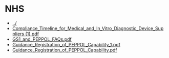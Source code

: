 # NHS 

* [../](..)
* [Compliance_Timeline_for_Medical_and_In_Vitro_Diagnostic_Device_Suppliers (1).pdf](Compliance_Timeline_for_Medical_and_In_Vitro_Diagnostic_Device_Suppliers%20(1).pdf)
* [GS1_and_PEPPOL_FAQs.pdf](GS1_and_PEPPOL_FAQs.pdf)
* [Guidance_Registration_of_PEPPOL_Capability_1.pdf](Guidance_Registration_of_PEPPOL_Capability_1.pdf)
* [Guidance_Registration_of_PEPPOL_Capability.pdf](Guidance_Registration_of_PEPPOL_Capability.pdf)
